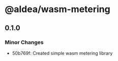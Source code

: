 # @aldea/wasm-metering

## 0.1.0

### Minor Changes

- 50b769f: Created simple wasm metering library
